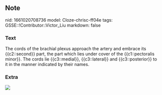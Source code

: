 ## Note
nid: 1661020708736
model: Cloze-chrisc-ff04e
tags: GSSE::!Contributor::Victor_Liu
markdown: false

### Text
The cords of the brachial plexus approach the artery and embrace its {{c2::second}} part, the part which lies under cover of the {{c1::pectoralis minor}}. The cords lie {{c3::medial}}, {{c3::lateral}} and {{c3::posterior}} to it in the manner indicated by their names.

### Extra
<i><img src=
"paste-5e493352c459bace031dfb04d2c350c91e88b5a1.jpg"></i>
